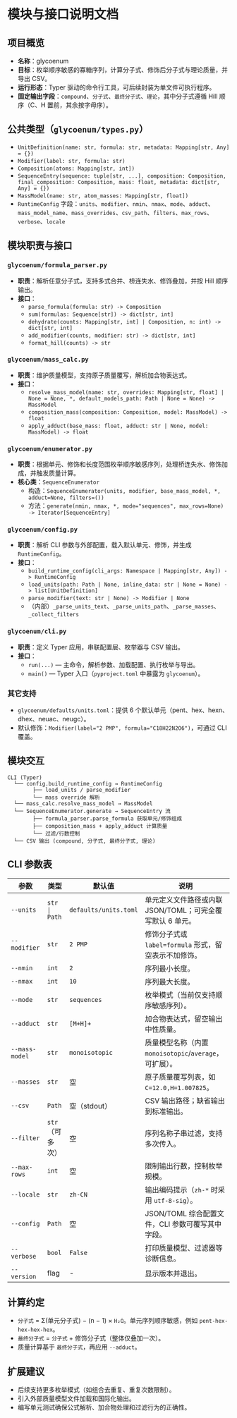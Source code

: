 # 模块与接口说明文档

## 项目概览
- **名称**：glycoenum
- **目标**：枚举顺序敏感的寡糖序列，计算分子式、修饰后分子式与理论质量，并导出 CSV。
- **运行形态**：Typer 驱动的命令行工具，可后续封装为单文件可执行程序。
- **固定输出字段**：`compound`、`分子式`、`最终分子式`、`理论`，其中分子式遵循 Hill 顺序（C、H 置前，其余按字母序）。

## 公共类型（`glycoenum/types.py`）
- `UnitDefinition(name: str, formula: str, metadata: Mapping[str, Any] = {})`
- `Modifier(label: str, formula: str)`
- `Composition(atoms: Mapping[str, int])`
- `SequenceEntry(sequence: tuple[str, ...], composition: Composition, final_composition: Composition, mass: float, metadata: dict[str, Any] = {})`
- `MassModel(name: str, atom_masses: Mapping[str, float])`
- `RuntimeConfig` 字段：`units`、`modifier`、`nmin`、`nmax`、`mode`、`adduct`、`mass_model_name`、`mass_overrides`、`csv_path`、`filters`、`max_rows`、`verbose`、`locale`

## 模块职责与接口

### `glycoenum/formula_parser.py`
- **职责**：解析任意分子式，支持多式合并、桥连失水、修饰叠加，并按 Hill 顺序输出。
- **接口**：
  - `parse_formula(formula: str) -> Composition`
  - `sum(formulas: Sequence[str]) -> dict[str, int]`
  - `dehydrate(counts: Mapping[str, int] | Composition, n: int) -> dict[str, int]`
  - `add_modifier(counts, modifier: str) -> dict[str, int]`
  - `format_hill(counts) -> str`

### `glycoenum/mass_calc.py`
- **职责**：维护质量模型，支持原子质量覆写，解析加合物表达式。
- **接口**：
  - `resolve_mass_model(name: str, overrides: Mapping[str, float] | None = None, *, default_models_path: Path | None = None) -> MassModel`
  - `composition_mass(composition: Composition, model: MassModel) -> float`
  - `apply_adduct(base_mass: float, adduct: str | None, model: MassModel) -> float`

### `glycoenum/enumerator.py`
- **职责**：根据单元、修饰和长度范围枚举顺序敏感序列，处理桥连失水、修饰加成，并触发质量计算。
- **核心类**：`SequenceEnumerator`
  - 构造：`SequenceEnumerator(units, modifier, base_mass_model, *, adduct=None, filters=())`
  - 方法：`generate(nmin, nmax, *, mode="sequences", max_rows=None) -> Iterator[SequenceEntry]`

### `glycoenum/config.py`
- **职责**：解析 CLI 参数与外部配置，载入默认单元、修饰，并生成 `RuntimeConfig`。
- **接口**：
  - `build_runtime_config(cli_args: Namespace | Mapping[str, Any]) -> RuntimeConfig`
  - `load_units(path: Path | None, inline_data: str | None = None) -> list[UnitDefinition]`
  - `parse_modifier(text: str | None) -> Modifier | None`
  - （内部）`_parse_units_text`、`_parse_units_path`、`_parse_masses`、`_collect_filters`

### `glycoenum/cli.py`
- **职责**：定义 Typer 应用，串联配置层、枚举器与 CSV 输出。
- **接口**：
  - `run(...)` — 主命令，解析参数、加载配置、执行枚举与导出。
  - `main()` — Typer 入口（`pyproject.toml` 中暴露为 `glycoenum`）。

### 其它支持
- `glycoenum/defaults/units.toml`：提供 6 个默认单元（pent、hex、hexn、dhex、neuac、neugc）。
- 默认修饰：`Modifier(label="2 PMP", formula="C18H22N2O6")`，可通过 CLI 覆盖。

## 模块交互
```
CLI (Typer)
  └── config.build_runtime_config → RuntimeConfig
        ├── load_units / parse_modifier
        └── mass override 解析
  └── mass_calc.resolve_mass_model → MassModel
  └── SequenceEnumerator.generate → SequenceEntry 流
        ├── formula_parser.parse_formula 获取单元/修饰组成
        ├── composition_mass + apply_adduct 计算质量
        └── 过滤/行数控制
  └── CSV 输出 (compound, 分子式, 最终分子式, 理论)
```

## CLI 参数表
| 参数 | 类型 | 默认值 | 说明 |
| --- | --- | --- | --- |
| `--units` | `str \| Path` | `defaults/units.toml` | 单元定义文件路径或内联 JSON/TOML；可完全覆写默认 6 单元。 |
| `--modifier` | `str` | `2 PMP` | 修饰分子式或 `label=formula` 形式，留空表示不加修饰。 |
| `--nmin` | `int` | `2` | 序列最小长度。 |
| `--nmax` | `int` | `10` | 序列最大长度。 |
| `--mode` | `str` | `sequences` | 枚举模式（当前仅支持顺序敏感序列）。 |
| `--adduct` | `str` | `[M+H]+` | 加合物表达式，留空输出中性质量。 |
| `--mass-model` | `str` | `monoisotopic` | 质量模型名称（内置 `monoisotopic`/`average`，可扩展）。 |
| `--masses` | `str` | 空 | 原子质量覆写列表，如 `C=12.0,H=1.007825`。 |
| `--csv` | `Path` | 空（stdout） | CSV 输出路径；缺省输出到标准输出。 |
| `--filter` | `str`（可多次） | 空 | 序列名称子串过滤，支持多次传入。 |
| `--max-rows` | `int` | 空 | 限制输出行数，控制枚举规模。 |
| `--locale` | `str` | `zh-CN` | 输出编码提示（`zh-*` 时采用 `utf-8-sig`）。 |
| `--config` | `Path` | 空 | JSON/TOML 综合配置文件，CLI 参数可覆写其中字段。 |
| `--verbose` | `bool` | `False` | 打印质量模型、过滤器等诊断信息。 |
| `--version` | flag | - | 显示版本并退出。 |

## 计算约定
- `分子式` = Σ(单元分子式) − (n − 1) × `H₂O`。单元序列顺序敏感，例如 `pent-hex-hex-hex-hex`。
- `最终分子式` = `分子式` + 修饰分子式（整体仅叠加一次）。
- 质量计算基于 `最终分子式`，再应用 `--adduct`。

## 扩展建议
- 后续支持更多枚举模式（如组合去重复、重复次数限制）。
- 引入外部质量模型文件加载和国际化输出。
- 编写单元测试确保公式解析、加合物处理和过滤行为的正确性。
